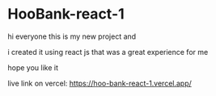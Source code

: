 # HooBank-react-1

hi everyone this is my new project and 

i created it using react js that was a great experience for me 

hope you like it 

live link on vercel: https://hoo-bank-react-1.vercel.app/
